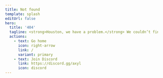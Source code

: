 ```yaml
---
title: Not found
template: splash
editUrl: false
hero:
  title: '404'
  tagline: <strong>Houston, we have a problem.</strong> We couldn’t find that page.<br>Check the URL or try using the search bar.
  actions:
    - text: Go home
      icon: right-arrow
      link: /
      variant: primary
    - text: Join Discord
      link: https://discord.gg/axyl
      icon: discord
---
```

